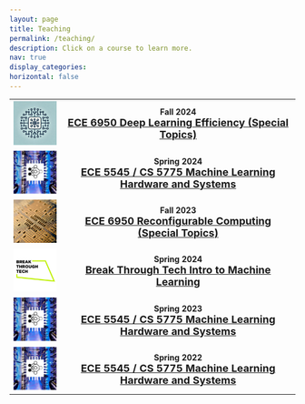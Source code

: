 ```yaml
---
layout: page
title: Teaching
permalink: /teaching/
description: Click on a course to learn more.
nav: true
display_categories: 
horizontal: false
---
```



<table style="border: none !important;">

  <tr style="border: none !important;">
    <th style="border: none !important; text-align:right;"><img src="/assets/img/ece6950_logo1.jpeg" width="120"/></th>
    <th style="border: none !important;"> <b>Fall 2024</b>  <br> <a href="https://abdelfattah-class.github.io/ece6950/fa23"><font size="+1">ECE 6950 Deep Learning Efficiency (Special Topics)</font></a></th>
  </tr>

  <tr style="border: none !important;">
    <th style="border: none !important; text-align:right;"><img src="/assets/img/ece5545_logo.jpeg" width="120"/></th>
    <th style="border: none !important;"> <b>Spring 2024</b>  <br> <a href="https://abdelfattah-class.github.io/ece5545"><font size="+1">ECE 5545 / CS 5775 Machine Learning Hardware and Systems</font></a></th>
  </tr>

  <tr style="border: none !important;">
    <th style="border: none !important; text-align:right;"><img src="/assets/img/ece6950_logo.jpeg" width="120"/></th>
    <th style="border: none !important;"> <b>Fall 2023</b>  <br> <a href="https://abdelfattah-class.github.io/ece6950/fa23"><font size="+1">ECE 6950 Reconfigurable Computing (Special Topics)</font></a></th>
  </tr>

  <tr style="border: none !important;">
    <th style="border: none !important; text-align:right;"><img src="/assets/img/btt_logo.jpeg" width="120"/></th>
    <th style="border: none !important;"> <b>Spring 2024</b>  <br> <a href="https://www.breakthroughtech.org/what-we-do/the-ai-program/"><font size="+1">Break Through Tech Intro to Machine Learning</font></a></th>
  </tr>

  <tr style="border: none !important;">
    <th style="border: none !important; text-align:right;"><img src="/assets/img/ece5545_logo.jpeg" width="120"/></th>
    <th style="border: none !important;"> <b>Spring 2023</b>  <br> <a href="https://abdelfattah-class.github.io/ece5545/sp23"><font size="+1">ECE 5545 / CS 5775 Machine Learning Hardware and Systems</font></a></th>
  </tr>

  <tr style="border: none !important;">
    <th style="border: none !important; text-align:right;"><img src="/assets/img/ece5545_logo.jpeg" width="120"/></th>
    <th style="border: none !important;"> <b>Spring 2022</b>  <br> <a href="https://abdelfattah-class.github.io/ece5545/sp22"><font size="+1">ECE 5545 / CS 5775 Machine Learning Hardware and Systems</font></a></th>
  </tr>

</table>
